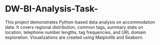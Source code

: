 # DW-BI-Analysis-Task-
This project demonstrates Python-based data analysis on accommodation data. It covers regional distribution, common tags, summary stats on location, telephone number lengths, tag frequencies, and URL domain exploration. Visualizations are created using Matplotlib and Seaborn.
